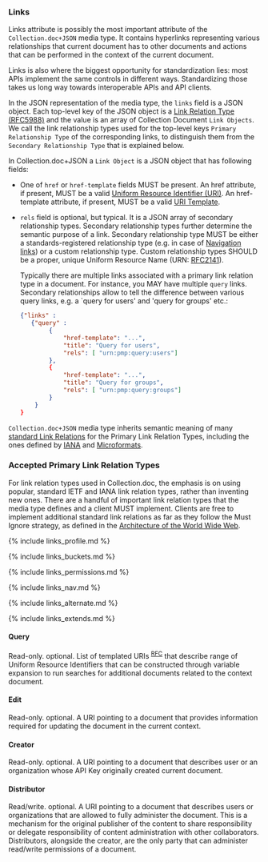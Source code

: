 ### Links

Links attribute is possibly the most important attribute of the `Collection.doc+JSON` media type. It contains hyperlinks representing various relationships that current document has to other documents and actions that can be performed in the context of the current document.

Links is also where the biggest opportunity for standardization lies: most APIs implement the same controls in different ways. Standardizing those takes us long way towards interoperable APIs and API clients.

In the JSON representation of the media type, the `links` field is a JSON object. Each top-level key of the JSON object is a [Link Relation Type (RFC5988)](http://tools.ietf.org/html/rfc5988#section-4) and the value is an array of Collection Document `Link Objects`. We call the link relationship types used for the top-level keys `Primary Relationship Type` of the corresponding links, to distinguish them from the `Secondary Relationship Type` that is explained below.

In Collection.doc+JSON a `Link Object` is a JSON object that has following fields:

- One of `href` or `href-template` fields MUST be present. An href attribute, if present, MUST be a valid [Uniform Resource Identifier (URI)](http://tools.ietf.org/html/rfc3986). An href-template attribute, if present, MUST be a valid [URI Template](http://tools.ietf.org/html/rfc6570).
- `rels` field is optional, but typical. It is a JSON array of secondary relationship types. Secondary relationship types further determine the semantic purpose of a link. Secondary relationship type MUST be either a standards-registered relationship type (e.g. in case of [Navigation links](#navigation)) or a custom relationship type. Custom relationship types SHOULD be a proper, unique Uniform Resource Name (URN: [RFC2141](http://www.ietf.org/rfc/rfc2141.txt)). 

    Typically there are multiple links associated with a primary link relation type in a document. For instance, you MAY have multiple `query` links. Secondary relationships allow to tell the difference between various query links, e.g. a `query for users' and 'query for groups' etc.:
        
    ```json
    {"links" : 
       {"query" :  
            {
                "href-template": "...",
                "title": "Query for users",
                "rels": [ "urn:pmp:query:users"]
            },
            {
                "href-template": "...",
                "title": "Query for groups",
                "rels": [ "urn:pmp:query:groups"]
            }
        }
    } 
    ```

`Collection.doc+JSON` media type inherits semantic meaning of many [standard Link Relations](http://tools.ietf.org/html/rfc5988#section-6.2.2) for the Primary Link Relation Types, including the ones defined by [IANA](http://www.iana.org/assignments/link-relations/link-relations.xml) and [Microformats](http://microformats.org/wiki/existing-rel-values#non_HTML_rel_values). 


### Accepted Primary Link Relation Types

For link relation types used in Collection.doc, the emphasis is on using popular, standard IETF and IANA link relation types, rather than inventing new ones. There are a handful of important link relation types that the media type defines and a client MUST implement. Clients are free to implement additional standard link relations as far as they follow the Must Ignore strategy, as defined in the [Architecture of the World Wide Web](http://www.w3.org/TR/2004/WD-webarch-20040816/).

{% include links_profile.md %}

{% include links_buckets.md %}

{% include links_permissions.md %}

{% include links_nav.md %}

{% include links_alternate.md %}

{% include links_extends.md %}

#### Query

Read-only. optional. List of templated URIs <sup>[RFC](http://tools.ietf.org/html/rfc6570)</sup> that describe range of Uniform Resource Identifiers that can be constructed through variable expansion to run searches for additional documents related to the context document.


#### Edit

Read-only. optional. A URI pointing to a document that provides information required for updating the document in the current context.

#### Creator

Read-only. optional. A URI pointing to a document that describes user or an organization whose API Key originally created current document.

#### Distributor

Read/write. optional. A URI pointing to a document that describes users or organizations that are allowed to fully administer the document. This is a mechanism for the original publisher of the content to share responsibility or delegate responsibility of content administration with other collaborators. Distributors, alongside the creator, are the only party that can administer read/write permissions of a document.
